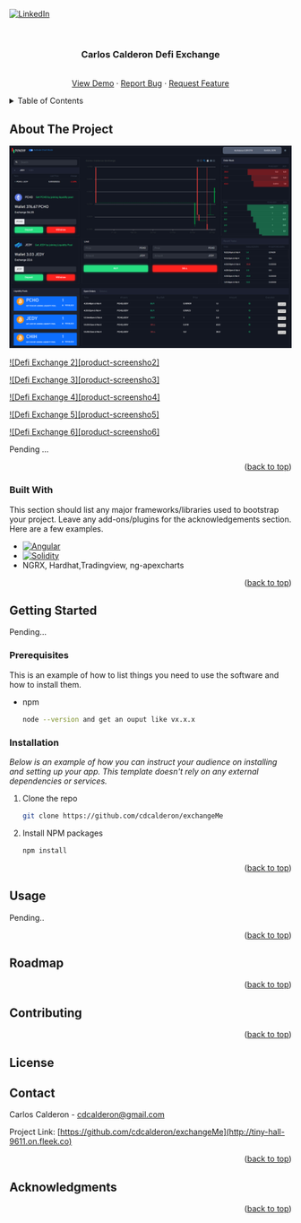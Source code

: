 <a name="readme-top"></a>

[![LinkedIn][linkedin-shield]][linkedin-url]



<!-- PROJECT LOGO -->
<br />
<div align="center">
  <h3 align="center">Carlos Calderon Defi Exchange</h3>

  <p align="center">
    <br />
    <a href="https://tiny-hall-9611.on.fleek.co/">View Demo</a>
    ·
    <a href="https://github.com/othneildrew/Best-README-Template/issues">Report Bug</a>
    ·
    <a href="https://github.com/othneildrew/Best-README-Template/issues">Request Feature</a>
  </p>
</div>



<!-- TABLE OF CONTENTS -->
<details>
  <summary>Table of Contents</summary>
  <ol>
    <li>
      <a href="#about-the-project">About The Project</a>
      <ul>
        <li><a href="#built-with">Built With</a></li>
      </ul>
    </li>
    <li>
      <a href="#getting-started">Getting Started</a>
      <ul>
        <li><a href="#prerequisites">Prerequisites</a></li>
        <li><a href="#installation">Installation</a></li>
      </ul>
    </li>
    <li><a href="#contact">Contact</a></li>
  </ol>
</details>



<!-- ABOUT THE PROJECT -->
## About The Project

[![Defi Exchange][product-screenshot1]](https://golden-gecko-d86f9a.netlify.app/static/c2d54da8f5e23f11efd3e221710f153a/c384e/image1.jpg)

[![Defi Exchange 2][product-screensho2]](https://golden-gecko-d86f9a.netlify.app/static/797dd9fab1bb102be4cd733e74c334a5/c384e/image.jpg)

[![Defi Exchange 3][product-screensho3]](https://golden-gecko-d86f9a.netlify.app/static/797dd9fab1bb102be4cd733e74c334a5/c384e/image.jpg)

[![Defi Exchange 4][product-screensho4]](https://golden-gecko-d86f9a.netlify.app/static/797dd9fab1bb102be4cd733e74c334a5/c384e/image.jpg)

[![Defi Exchange 5][product-screensho5]](https://golden-gecko-d86f9a.netlify.app/static/797dd9fab1bb102be4cd733e74c334a5/c384e/image.jpg)

[![Defi Exchange 6][product-screensho6]](https://golden-gecko-d86f9a.netlify.app/static/797dd9fab1bb102be4cd733e74c334a5/c384e/image.jpg)

Pending ...

<p align="right">(<a href="#readme-top">back to top</a>)</p>



### Built With

This section should list any major frameworks/libraries used to bootstrap your project. Leave any add-ons/plugins for the acknowledgements section. Here are a few examples.

* [![Angular][angular.io]][angular-url]
* [![Solidity][solidity.dev]][solidity-url]
* NGRX, Hardhat,Tradingview, ng-apexcharts

<p align="right">(<a href="#readme-top">back to top</a>)</p>



<!-- GETTING STARTED -->
## Getting Started

Pending...

### Prerequisites

This is an example of how to list things you need to use the software and how to install them.
* npm
  ```sh
  node --version and get an ouput like vx.x.x
  ```

### Installation

_Below is an example of how you can instruct your audience on installing and setting up your app. This template doesn't rely on any external dependencies or services._

1. Clone the repo
   ```sh
   git clone https://github.com/cdcalderon/exchangeMe
   ```
2. Install NPM packages
   ```sh
   npm install
   ```

<p align="right">(<a href="#readme-top">back to top</a>)</p>



<!-- USAGE EXAMPLES -->
## Usage

Pending..
<p align="right">(<a href="#readme-top">back to top</a>)</p>



<!-- ROADMAP -->
## Roadmap


<p align="right">(<a href="#readme-top">back to top</a>)</p>



<!-- CONTRIBUTING -->
## Contributing

<p align="right">(<a href="#readme-top">back to top</a>)</p>



<!-- LICENSE -->
## License


<!-- CONTACT -->
## Contact

Carlos Calderon - cdcalderon@gmail.com

Project Link: [https://github.com/cdcalderon/exchangeMe](http://tiny-hall-9611.on.fleek.co)

<p align="right">(<a href="#readme-top">back to top</a>)</p>



<!-- ACKNOWLEDGMENTS -->
## Acknowledgments

<p align="right">(<a href="#readme-top">back to top</a>)</p>



<!-- MARKDOWN LINKS & IMAGES -->
<!-- https://www.markdownguide.org/basic-syntax/#reference-style-links -->
[contributors-shield]: https://img.shields.io/github/contributors/othneildrew/Best-README-Template.svg?style=for-the-badge
[contributors-url]: https://github.com/othneildrew/Best-README-Template/graphs/contributors
[forks-shield]: https://img.shields.io/github/forks/othneildrew/Best-README-Template.svg?style=for-the-badge
[forks-url]: https://github.com/othneildrew/Best-README-Template/network/members
[stars-shield]: https://img.shields.io/github/stars/othneildrew/Best-README-Template.svg?style=for-the-badge
[stars-url]: https://github.com/othneildrew/Best-README-Template/stargazers
[issues-shield]: https://img.shields.io/github/issues/othneildrew/Best-README-Template.svg?style=for-the-badge
[issues-url]: https://github.com/othneildrew/Best-README-Template/issues
[license-shield]: https://img.shields.io/github/license/othneildrew/Best-README-Template.svg?style=for-the-badge
[license-url]: https://github.com/othneildrew/Best-README-Template/blob/master/LICENSE.txt
[linkedin-shield]: https://img.shields.io/badge/-LinkedIn-black.svg?style=for-the-badge&logo=linkedin&colorB=555
[linkedin-url]: https://github.com/cdcalderon
[product-screenshot1]: images/Exchange1.png
[product-screenshot2]: images/Exchange2.png
[product-screenshot3]: images/Exchange3.png
[product-screenshot4]: images/Exchange4.png
[product-screenshot5]: images/Exchange5.png
[product-screenshot6]: images/Exchange6.png
[Next.js]: https://img.shields.io/badge/next.js-000000?style=for-the-badge&logo=nextdotjs&logoColor=white
[Next-url]: https://nextjs.org/
[React.js]: https://img.shields.io/badge/React-20232A?style=for-the-badge&logo=react&logoColor=61DAFB
[React-url]: https://reactjs.org/
[Vue.js]: https://img.shields.io/badge/Vue.js-35495E?style=for-the-badge&logo=vuedotjs&logoColor=4FC08D
[Vue-url]: https://vuejs.org/
[Angular.io]: https://img.shields.io/badge/Angular-DD0031?style=for-the-badge&logo=angular&logoColor=white
[Angular-url]: https://angular.io/
[solidity.dev]: https://img.shields.io/badge/Solidity-e6e6e6?style=for-the-badge&logo=solidity&logoColor=black
[solidity-url]: https://github.com/ethereum/solidity/blob/v0.8.18/docs/inde
[Laravel.com]: https://img.shields.io/badge/Laravel-FF2D20?style=for-the-badge&logo=laravel&logoColor=white
[Laravel-url]: https://laravel.com
[Bootstrap.com]: https://img.shields.io/badge/Bootstrap-563D7C?style=for-the-badge&logo=bootstrap&logoColor=white
[Bootstrap-url]: https://getbootstrap.com
[JQuery.com]: https://img.shields.io/badge/jQuery-0769AD?style=for-the-badge&logo=jquery&logoColor=white
[JQuery-url]: https://jquery.com 

